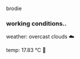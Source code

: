 brodie

<!--weather_start-->
### working conditions..

weather: overcast clouds ☁️

temp: 17.83 °C 👕

<!--weather_end-->
